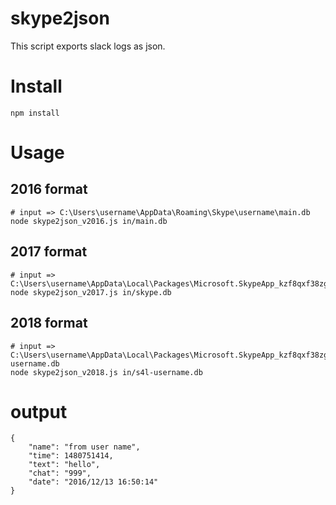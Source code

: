 # skype2json

This script exports slack logs as json.

# Install

    npm install

# Usage

## 2016 format

    # input => C:\Users\username\AppData\Roaming\Skype\username\main.db
    node skype2json_v2016.js in/main.db

## 2017 format

    # input => C:\Users\username\AppData\Local\Packages\Microsoft.SkypeApp_kzf8qxf38zg5c\LocalState\username\skype.db
    node skype2json_v2017.js in/skype.db

## 2018 format

    # input => C:\Users\username\AppData\Local\Packages\Microsoft.SkypeApp_kzf8qxf38zg5c\LocalState\s4l-username.db
    node skype2json_v2018.js in/s4l-username.db

# output

    {
        "name": "from user name",
        "time": 1480751414,
        "text": "hello",
        "chat": "999",
        "date": "2016/12/13 16:50:14"
    }
